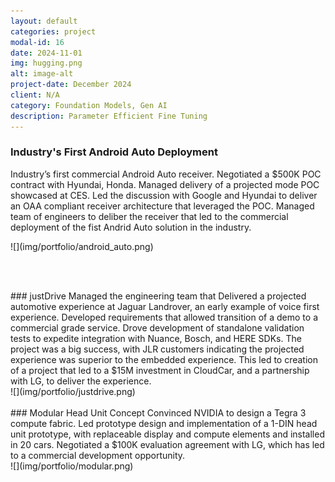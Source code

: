 ```yaml
---
layout: default
categories: project
modal-id: 16
date: 2024-11-01
img: hugging.png
alt: image-alt
project-date: December 2024
client: N/A
category: Foundation Models, Gen AI
description: Parameter Efficient Fine Tuning 
---
```


<div style="text-align: left;" markdown="1">

### Industry's First Android Auto Deployment
Industry’s first commercial Android Auto receiver. Negotiated a $500K POC contract with Hyundai, Honda. Managed delivery of a projected mode POC
showcased at CES. Led the discussion with Google and Hyundai to deliver an OAA compliant receiver architecture that leveraged the POC. Managed team of engineers to deliber the receiver that led to the commercial deployment of the fist Andrid Auto solution in the industry.
</div>
![](img/portfolio/android_auto.png)

<br><br>


<div style="text-align: left;" markdown="1">
### justDrive
Managed the engineering team that Delivered a projected automotive experience at Jaguar Landrover, an early example of voice first experience. Developed requirements that allowed transition of a demo to a commercial grade service. Drove development of standalone validation tests
to expedite integration with Nuance, Bosch, and HERE SDKs.
The project was a big success, with JLR customers indicating the projected experience was superior to the embedded experience.  This led to creation of a project that led to a $15M investment in CloudCar, and a partnership with LG, to deliver the experience.  
</div>
![](img/portfolio/justdrive.png)
<br><br>


<div style="text-align: left;" markdown="1">
### Modular Head Unit Concept
Convinced NVIDIA to design a Tegra 3 compute fabric. Led prototype design and implementation
of a 1-DIN head unit prototype, with replaceable display and compute elements and installed in 20 cars.
Negotiated a $100K evaluation agreement with LG, which has led to a commercial development opportunity.
</div>
![](img/portfolio/modular.png)